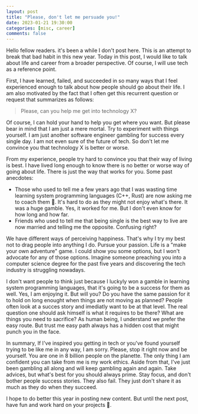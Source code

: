 ```yaml
---
layout: post
title: "Please, don't let me persuade you!"
date: 2023-01-21 19:30:00
categories: [misc, career]
comments: false
---
```


Hello fellow readers. it's been a while I don't post here. This is an attempt to break that bad habit in this new year. Today in this post, I would like to talk about life and career from a broader perspective. Of course, I will use tech as a reference point.

<!--more-->


First, I have learned, failed, and succeeded in so many ways that I feel experienced enough to talk about how people should go about their life. I am  also motivated by the fact that I often get this recurrent question or request that summarizes as follows: 

> Please, can you help me get into technology X? 

Of course, I can hold your hand to help you get where you want. But please bear in mind that I am just a mere mortal. Try to experiment with things yourself. I am just another software engineer gambling for success every single day. I am not even sure of the future of tech. So don't let me convince you that technology X is better or worse. 

From my experience, people try hard to convince you that their way of living is best. I have lived long enough to know there is no better or worse way of going about life. There is just the way that works for you. Some past anecdotes:

- Those who used to tell me a few years ago that I was wasting time learning system programming languages (C++, Rust) are now asking me to coach them 🤔. It's hard to do as they might not enjoy what's there. It was a huge gamble. Yes, it worked for me. But I don't even know for how long and how far. 
- Friends who used to tell me that being single is the best way to live are now married and telling me the opposite. Confusing right? 

We have different ways of perceiving happiness. That's why I try my best not to drag people into anything I do. Pursue your passion. Life is a "make your own adventure" game. I could show you some options, but I won't advocate for any of those options. Imagine someone preaching you into a computer science degree for the past five years and discovering the tech industry is struggling nowadays.

I don't want people to think just because I luckyly won a  gamble in learning system programming languages, that it's going to be a success for them as well. Yes, I am enjoying it. But will you? Do you have the same passion for it to hold on long enought when things are not moving as planned? 
People often look at a succes story and imediatly want to be at that level. The real question one should ask himself is what it requires to be there? What are things you need to sacrifice? As human being, I understand we prefer the easy route. But trust me easy path always has a hidden cost that might punch you in the face.

In summary, If I've inspired you getting in tech or you've found yourself trying to be like me in any way, I am sorry. Please, stop it right now and be yourself. You are one in 8 billion people on the planette. The only thing I am confident you can take from me is my work ethics. Aside from that, I've just been gambling all along and will keep gambling again and again. Take advices, but what's best for you should always prime. Stay focus, and don't bother people success stories. They also fail. They just don't share it as much as they do when they succeed.

I hope to do better this year in posting new content. But until the next post, have fun and work hard on your projects 🚀.
